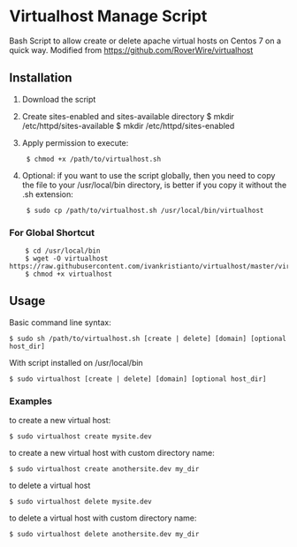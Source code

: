 Virtualhost Manage Script
===========

Bash Script to allow create or delete apache virtual hosts on Centos 7 on a quick way.
Modified from https://github.com/RoverWire/virtualhost

## Installation ##

1. Download the script
1. Create sites-enabled and sites-available directory
        $ mkdir /etc/httpd/sites-available
        $ mkdir /etc/httpd/sites-enabled

1. Apply permission to execute:

        $ chmod +x /path/to/virtualhost.sh

1. Optional: if you want to use the script globally, then you need to copy the file to your /usr/local/bin directory, is better
if you copy it without the .sh extension:

        $ sudo cp /path/to/virtualhost.sh /usr/local/bin/virtualhost

### For Global Shortcut ###

        $ cd /usr/local/bin
        $ wget -O virtualhost https://raw.githubusercontent.com/ivankristianto/virtualhost/master/virtualhost.sh
        $ chmod +x virtualhost

## Usage ##

Basic command line syntax:

    $ sudo sh /path/to/virtualhost.sh [create | delete] [domain] [optional host_dir]

With script installed on /usr/local/bin

    $ sudo virtualhost [create | delete] [domain] [optional host_dir]


### Examples ###

to create a new virtual host:

    $ sudo virtualhost create mysite.dev

to create a new virtual host with custom directory name:

    $ sudo virtualhost create anothersite.dev my_dir

to delete a virtual host

    $ sudo virtualhost delete mysite.dev

to delete a virtual host with custom directory name:

    $ sudo virtualhost delete anothersite.dev my_dir
